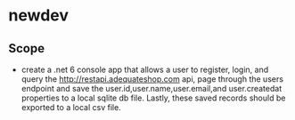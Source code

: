 # newdev
## Scope 
- create a .net 6 console app that allows a user to register, login, and query the  http://restapi.adequateshop.com api, page through the users endpoint and save the user.id,user.name,user.email,and user.createdat properties to a local sqlite db file. Lastly, these saved records should be exported to a local csv file. 
